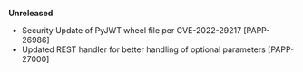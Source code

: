 **Unreleased**
* Security Update of PyJWT wheel file per CVE-2022-29217 [PAPP-26986]
* Updated REST handler for better handling of optional parameters [PAPP-27000]